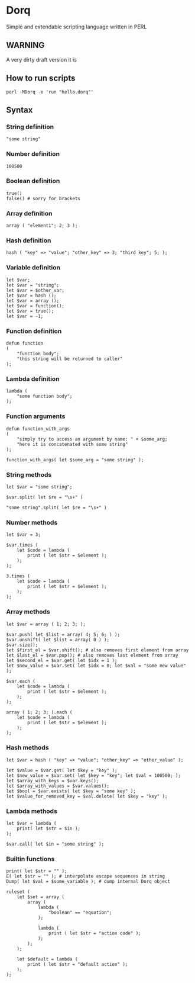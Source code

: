 Dorq
====

Simple and extendable scripting language written in PERL

WARNING
-------

A very dirty draft version it is

How to run scripts
------------------

	perl -MDorq -e 'run "hello.dorq"'

Syntax
------

### String definition

	"some string"

### Number definition

	100500

### Boolean definition

	true()
	false() # sorry for brackets

### Array definition

	array ( "element1"; 2; 3 );

### Hash definition

	hash ( "key" => "value"; "other_key" => 3; "third key"; 5; );

### Variable definition

	let $var;
	let $var = "string";
	let $var = $other_var;
	let $var = hash ();
	let $var = array ();
	let $var = function();
	let $var = true();
	let $var = -1;

### Function definition

	defun function
	(
		"function body";
		"this string will be returned to caller"
	);

### Lambda definition

	lambda (
		"some function body";
	);

### Function arguments

	defun function_with_args
	(
		"simply try to access an argument by name: " + $some_arg;
		"here it is concatenated with some string"
	);

	function_with_args( let $some_arg = "some string" );

### String methods

	let $var = "some string";

	$var.split( let $re = "\s+" )

	"some string".split( let $re = "\s+" )

### Number methods

	let $var = 3;

	$var.times (
		let $code = lambda (
			print ( let $str = $element );
		);
	);

	3.times (
		let $code = lambda (
			print ( let $str = $element );
		);
	);

### Array methods

	let $var = array ( 1; 2; 3; );

	$var.push( let $list = array( 4; 5; 6; ) );
	$var.unshift( let $list = array( 0 ) );
	$var.size();
	let $first_el = $var.shift(); # also removes first element from array
	let $last_el = $var.pop(); # also removes last element from array
	let $second_el = $var.get( let $idx = 1 );
	let $new_value = $var.set( let $idx = 0; let $val = "some new value" );

	$var.each (
		let $code = lambda (
			print ( let $str = $element );
		);
	);

	array ( 1; 2; 3; ).each (
		let $code = lambda (
			print ( let $str = $element );
		);
	);

### Hash methods

	let $var = hash ( "key" => "value"; "other_key" => "other_value" );

	let $value = $var.get( let $key = "key" );
	let $new_value = $var.set( let $key = "key"; let $val = 100500; );
	let $array_with_keys = $var.keys();
	let $array_with_values = $var.values();
	let $bool = $var.exists( let $key = "some key" );
	let $value_for_removed_key = $val.delete( let $key = "key" );

### Lambda methods

	let $var = lambda (
		print( let $str = $in );
	);

	$var.call( let $in = "some string" );

### Builtin functions

	print( let $str = "" );
	E( let $str = "" ); # interpolate escape sequences in string
	Dump( let $val = $some_variable ); # dump internal Dorq object

	ruleset (
		let $set = array (
			array (
				lambda (
					"boolean" == "equation";
				);

				lambda (
					print ( let $str = "action code" );
				);
			);
		);

		let $default = lambda (
			print ( let $str = "default action" );
		);
	);

